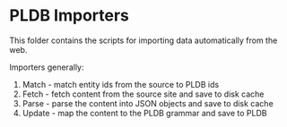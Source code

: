 # PLDB Importers

This folder contains the scripts for importing data automatically from the web.

Importers generally:

1. Match - match entity ids from the source to PLDB ids
2. Fetch - fetch content from the source site and save to disk cache
3. Parse - parse the content into JSON objects and save to disk cache
4. Update - map the content to the PLDB grammar and save to PLDB
